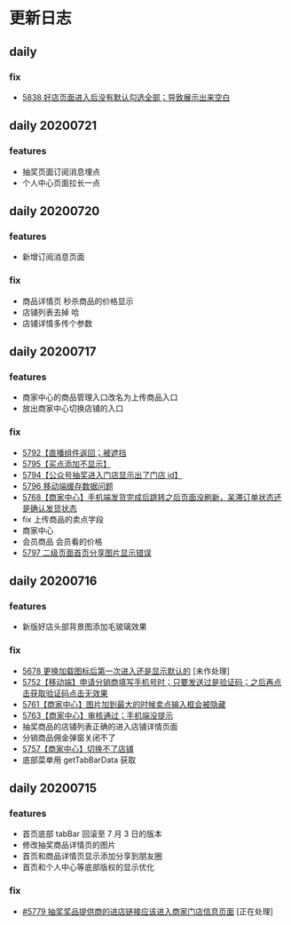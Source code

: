 # 更新日志

## daily

### fix

- [5838 好店页面进入后没有默认勾选全部；导致展示出来空白](https://weliam.coding.net/p/lingdian/bug-tracking/issues/2538/detail)

## daily 20200721

### features

- 抽奖页面订阅消息埋点
- 个人中心页面拉长一点

## daily 20200720

### features

- 新增订阅消息页面

### fix

- 商品详情页 秒杀商品的价格显示
- 店铺列表去掉 哈
- 店铺详情多传个参数

## daily 20200717

### features

- 商家中心的商品管理入口改名为上传商品入口
- 放出商家中心切换店铺的入口

### fix

- [5792【直播组件返回；被遮挡](https://weliam.coding.net/p/lingdian/bug-tracking/issues/5792/detail)
- [5795【买点添加不显示】](https://weliam.coding.net/p/lingdian/bug-tracking/issues/5795/detail)
- [5794【公众号抽奖进入门店显示出了门店 id】](https://weliam.coding.net/p/lingdian/bug-tracking/issues/5794/detail)
- [5796 移动端缓存数据问题](https://weliam.coding.net/p/lingdian/bug-tracking/issues/5796/detail)
- [5768【商家中心】手机端发货完成后跳转之后页面没刷新，呆滞订单状态还是确认发货状态](https://weliam.coding.net/p/lingdian/bug-tracking/issues/5768/detail)
- fix 上传商品的卖点字段
- 商家中心
- 会员商品 会员看的价格
- [5797 二级页面首页分享图片显示错误](https://weliam.coding.net/p/lingdian/bug-tracking/issues/5797/detail)

## daily 20200716

### features

- 新版好店头部背景图添加毛玻璃效果

### fix

- [5678 更换加载图标后第一次进入还是显示默认的](https://weliam.coding.net/p/lingdian/bug-tracking/issues/5678/detail) [未作处理]
- [5752【移动端】申请分销商填写手机号时；只要发送过是验证码；之后再点击获取验证码点击无效果](https://weliam.coding.net/p/lingdian/bug-tracking/issues/5678/detail)
- [5761【商家中心】图片加到最大的时候卖点输入框会被隐藏](https://weliam.coding.net/p/lingdian/bug-tracking/issues/5761/detail)
- [5763【商家中心】审核通过；手机端没提示](https://weliam.coding.net/p/lingdian/bug-tracking/issues/5763/detail)
- 抽奖商品的店铺列表正确的进入店铺详情页面
- 分销商品佣金弹窗关闭不了
- [5757【商家中心】切换不了店铺](https://weliam.coding.net/p/lingdian/bug-tracking/issues/5757/detail)
- 底部菜单用 getTabBarData 获取

## daily 20200715

### features

- 首页底部 tabBar 回滚至 7 月 3 日的版本
- 修改抽奖商品详情页的图片
- 首页和商品详情页显示添加分享到朋友圈
- 首页和个人中心等底部版权的显示优化

### fix

- [#5779 抽奖奖品提供商的进店链接应该进入商家门店信息页面](https://weliam.coding.net/p/lingdian/bug-tracking/issues/5779/detail) [正在处理]
